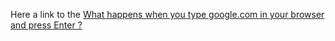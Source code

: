 Here a link to the [What happens when you type google.com in your browser and press Enter ?](https://medium.com/@vieilledent.adrien/what-happens-when-you-type-https-www-google-com-and-press-enter-33712fe11eeb)